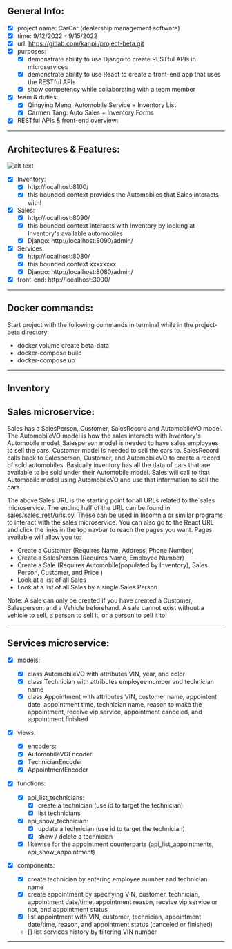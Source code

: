 ## General Info:

- [x] project name: CarCar (dealership management software)
- [x] time: 9/12/2022 - 9/15/2022
- [x] url: https://gitlab.com/kanpii/project-beta.git
- [x] purposes:
  - [x] demonstrate ability to use Django to create RESTful APIs in microservices
  - [x] demonstrate ability to use React to create a front-end app that uses the RESTful APIs
  - [x] show competency while collaborating with a team member
- [x] team & duties:
  - [x] Qingying Meng: Automobile Service + Inventory List
  - [x] Carmen Tang: Auto Sales + Inventory Forms
- [x] RESTful APIs & front-end overview:

---

## Architectures & Features:

![alt text](https://files.slack.com/files-pri/T03A1FANDTQ-F042C1UG75M/image.png)

- [x] Inventory:
  - [x] http://localhost:8100/
  - [x] this bounded context provides the Automobiles that Sales interacts with!
- [x] Sales:
  - [x] http://localhost:8090/
  - [x] this bounded context interacts with Inventory by looking at Inventory's available automobiles
  - [x] Django: http://localhost:8090/admin/
- [x] Services:
  - [x] http://localhost:8080/
  - [x] this bounded context xxxxxxxx
  - [x] Django: http://localhost:8080/admin/
- [x] front-end: http://localhost:3000/

---

## Docker commands:

Start project with the following commands in terminal while in the project-beta directory:

- docker volume create beta-data
- docker-compose build
- docker-compose up

---

## Inventory

## Sales microservice:

Sales has a SalesPerson, Customer, SalesRecord and AutomobileVO model. The AutomobileVO model is how the sales interacts with Inventory's Automobile model. Salesperson model is needed to have sales employees to sell the cars. Customer model is needed to sell the cars to. SalesRecord calls back to Salesperson, Customer, and AutomobileVO to create a record of sold automobiles. Basically inventory has all the data of cars that are available to be sold under their Automobile model. Sales will call to that Automobile model using AutomobileVO and use that information to sell the cars.

The above Sales URL is the starting point for all URLs related to the sales microservice. The ending half of the URL can be found in sales/sales_rest/urls.py. These can be used in Insomnia or similar programs to interact with the sales microservice.
You can also go to the React URL and click the links in the top navbar to reach the pages you want.
Pages available will allow you to:

- Create a Customer (Requires Name, Address, Phone Number)
- Create a SalesPerson (Requires Name, Employee Number)
- Create a Sale (Requires Automobile(populated by Inventory), Sales Person, Customer, and Price )
- Look at a list of all Sales
- Look at a list of all Sales by a single Sales Person

Note: A sale can only be created if you have created a Customer, Salesperson, and a Vehicle beforehand. A sale cannot exist without a vehicle to sell, a person to sell it, or a person to sell it to!

---

## Services microservice:

- [x] models:

  - [x] class AutomobileVO with attributes VIN, year, and color
  - [x] class Technician with attributes employee number and technician name
  - [x] class Appointment with attributes VIN, customer name, appointent date, appointment time, technician name, reason to make the appointment, receive vip service, appointment canceled, and appointment finished

- [x] views:

  - [x] encoders:
  - [x] AutomobileVOEncoder
  - [x] TechnicianEncoder
  - [x] AppointmentEncoder

- [x] functions:

  - [x] api_list_technicians:
    - [x] create a technician (use id to target the technician)
    - [x] list technicians
  - [x] api_show_technician:
    - [x] update a technician (use id to target the technician)
    - [x] show / delete a technician
  - [x] likewise for the appointment counterparts (api_list_appointments, api_show_appointment)

- [x] components:
  - [x] create technician by entering employee number and technician name
  - [x] create appointment by specifying VIN, customer, technician, appointment date/time, appointment reason, receive vip service or not, and appointment status
  - [x] list appointment with VIN, customer, technician, appointment date/time, reason, and appointment status (canceled or finished)
  - [] list services history by filtering VIN number

---
